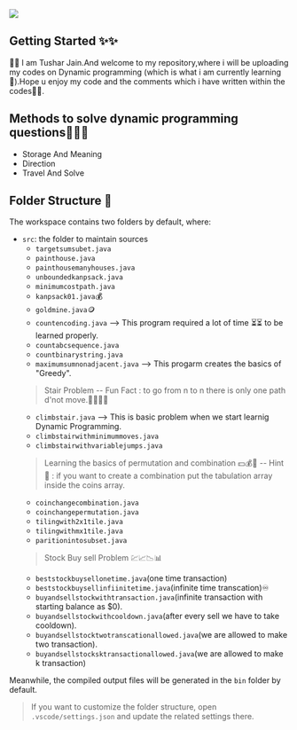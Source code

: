 <img src = "https://i.ytimg.com/vi/aPQY__2H3tE/maxresdefault.jpg">

## Getting Started ✨✨

👋👋 I am Tushar Jain.And welcome to my repository,where i will be uploading my codes on Dynamic programming (which is what i am currently learning🏫).Hope u enjoy my code and the comments which i have written within the codes👩‍💻.

## Methods to solve dynamic programming questions🧾💭🤔

- Storage And Meaning
- Direction
- Travel And Solve


## Folder Structure 📁

The workspace contains two folders by default, where:

- `src`: the folder to maintain sources
    - `targetsumsubet.java`
    - `painthouse.java`
    - `painthousemanyhouses.java`
    - `unboundedkanpsack.java`
    - `minimumcostpath.java`
    - `kanpsack01.java`💰
    - `goldmine.java`🪙
    - `countencoding.java` --> This program required a lot of time ⏳⏳ to be learned properly.
    - `countabcsequence.java`
    - `countbinarystring.java`
    - `maximumsumnonadjacent.java` --> This progarm creates the basics of "Greedy".
    >Stair Problem
    -- Fun Fact : to go from n to n there is only one path d'not move.🐱‍🏍🤣🤦
    - `climbstair.java` --> This is basic problem when we start learnig Dynamic Programming.
    - `climbstairwithminimummoves.java`
    - `climbstairwithvariablejumps.java`
    >Learning the basics of permutation and combination 💵💰🤑
    -- Hint🥷 : if you want to create a combination put the tabulation array inside the coins array.
    - `coinchangecombination.java`
    - `coinchangepermutation.java`
    - `tilingwith2x1tile.java`
    - `tilingwithmx1tile.java`
    - `paritionintosubset.java`
    >Stock Buy sell Problem 💹📈📉📊
    - `beststockbuysellonetime.java`(one time transaction)
    - `beststockbuysellinfiinitetime.java`(infinite time transcation)♾️
    - `buyandsellstockwithtransaction.java`(infinite transaction with starting balance as $0).
    - `buyandsellstockwithcooldown.java`(after every sell we have to take cooldown).
    - `buyandsellstocktwotranscationallowed.java`(we are allowed to make two transaction).
    - `buyandsellstocksktransactionallowed.java`(we are allowed to make k transaction)

Meanwhile, the compiled output files will be generated in the `bin` folder by default.

> If you want to customize the folder structure, open `.vscode/settings.json` and update the related settings there.

